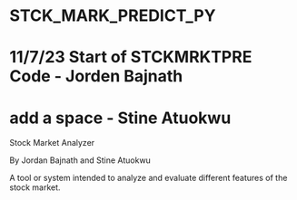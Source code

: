 # STCK_MARK_PREDICT_PY
# 11/7/23 Start of STCKMRKTPRE Code - Jorden Bajnath
# add a space - Stine Atuokwu
Stock Market Analyzer

By Jordan Bajnath and Stine Atuokwu

A tool or system intended to analyze and evaluate different features of the stock market. 
